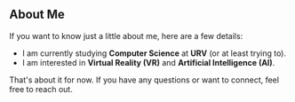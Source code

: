 ## About Me

If you want to know just a little about me, here are a few details:

- I am currently studying **Computer Science** at **URV** (or at least trying to).
- I am interested in **Virtual Reality (VR)** and **Artificial Intelligence (AI)**.

That's about it for now. If you have any questions or want to connect, feel free to reach out.
